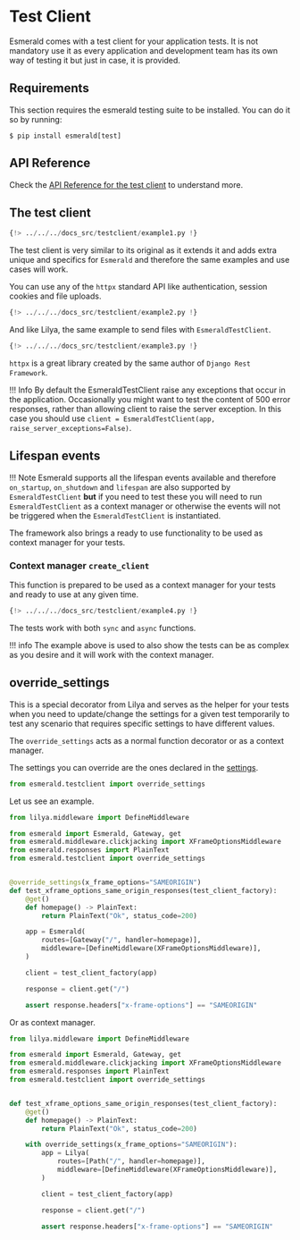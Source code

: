 # Test Client

Esmerald comes with a test client for your application tests. It is not mandatory use it as every application and
development team has its own way of testing it but just in case, it is provided.

## Requirements

This section requires the esmerald testing suite to be installed. You can do it so by running:

```shell
$ pip install esmerald[test]
```

## API Reference

Check the [API Reference for the test client](./references/test-client.md) to understand more.

## The test client

```python
{!> ../../../docs_src/testclient/example1.py !}
```

The test client is very similar to its original as it extends it and adds extra unique and specifics for `Esmerald`
and therefore the same examples and use cases will work.

You can use any of the `httpx` standard API like authentication, session cookies and file uploads.

```python
{!> ../../../docs_src/testclient/example2.py !}
```

And like Lilya, the same example to send files with `EsmeraldTestClient`.

```python
{!> ../../../docs_src/testclient/example3.py !}
```

`httpx` is a great library created by the same author of `Django Rest Framework`.

!!! Info
    By default the EsmeraldTestClient raise any exceptions that occur in the application.
    Occasionally you might want to test the content of 500 error responses, rather than allowing client to raise the
    server exception. In this case you should use `client = EsmeraldTestClient(app, raise_server_exceptions=False)`.

## Lifespan events

!!! Note
    Esmerald supports all the lifespan events available and therefore `on_startup`, `on_shutdown` and `lifespan` are
    also supported by `EsmeraldTestClient` **but** if you need to test these you will need to run `EsmeraldTestClient`
    as a context manager or otherwise the events will not be triggered when the `EsmeraldTestClient` is instantiated.

The framework also brings a ready to use functionality to be used as context manager for your tests.

### Context manager `create_client`

This function is prepared to be used as a context manager for your tests and ready to use at any given time.

```python
{!> ../../../docs_src/testclient/example4.py !}
```

The tests work with both `sync` and `async` functions.

!!! info
    The example above is used to also show the tests can be as complex as you desire and it will work with the
    context manager.

## override_settings

This is a special decorator from Lilya and serves as the helper for your tests when you need to update/change
the settings for a given test temporarily to test any scenario that requires specific settings to have different values.

The `override_settings` acts as a normal function decorator or as a context manager.

The settings you can override are the ones declared in the [settings](./settings.md).

```python
from esmerald.testclient import override_settings
```

Let us see an example.

```python
from lilya.middleware import DefineMiddleware

from esmerald import Esmerald, Gateway, get
from esmerald.middleware.clickjacking import XFrameOptionsMiddleware
from esmerald.responses import PlainText
from esmerald.testclient import override_settings


@override_settings(x_frame_options="SAMEORIGIN")
def test_xframe_options_same_origin_responses(test_client_factory):
    @get()
    def homepage() -> PlainText:
        return PlainText("Ok", status_code=200)

    app = Esmerald(
        routes=[Gateway("/", handler=homepage)],
        middleware=[DefineMiddleware(XFrameOptionsMiddleware)],
    )

    client = test_client_factory(app)

    response = client.get("/")

    assert response.headers["x-frame-options"] == "SAMEORIGIN"
```

Or as context manager.

```python
from lilya.middleware import DefineMiddleware

from esmerald import Esmerald, Gateway, get
from esmerald.middleware.clickjacking import XFrameOptionsMiddleware
from esmerald.responses import PlainText
from esmerald.testclient import override_settings


def test_xframe_options_same_origin_responses(test_client_factory):
    @get()
    def homepage() -> PlainText:
        return PlainText("Ok", status_code=200)

    with override_settings(x_frame_options="SAMEORIGIN"):
        app = Lilya(
            routes=[Path("/", handler=homepage)],
            middleware=[DefineMiddleware(XFrameOptionsMiddleware)],
        )

        client = test_client_factory(app)

        response = client.get("/")

        assert response.headers["x-frame-options"] == "SAMEORIGIN"
```
